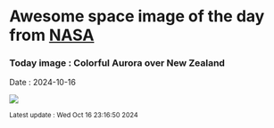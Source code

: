
# Awesome space image of the day from [NASA](https://api.nasa.gov/)

### Today image : Colorful Aurora over New Zealand
Date : 2024-10-16

![](https://apod.nasa.gov/apod/image/2410/AuroraNz_McDonald_1080.jpg)

<small>Latest update : Wed Oct 16 23:16:50 2024</small>
        